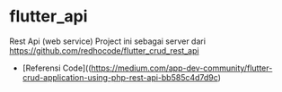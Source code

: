 # flutter_api
Rest Api (web service) 
Project ini sebagai server dari\
https://github.com/redhocode/flutter_crud_rest_api

- [Referensi Code]((https://medium.com/app-dev-community/flutter-crud-application-using-php-rest-api-bb585c4d7d9c)

